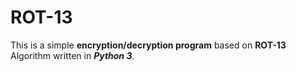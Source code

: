 ROT-13
======

This is a simple <b>encryption/decryption program</b> based on <b> ROT-13 </b> Algorithm written in <b><i>Python 3</i></b>.
